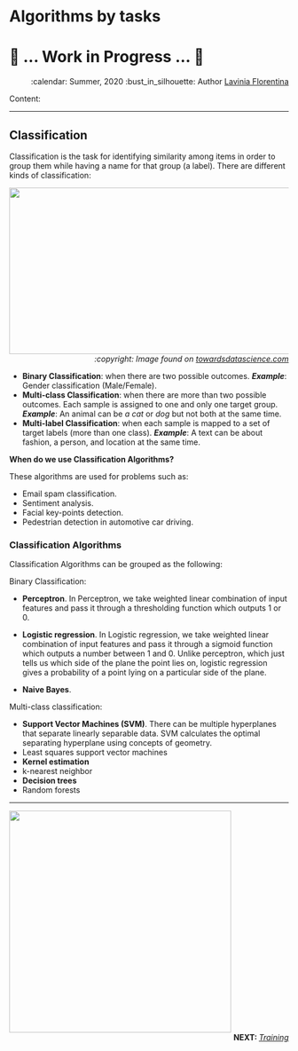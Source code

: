 # Algorithms by tasks

# :construction: ... Work in Progress ... :construction:

<div align="right">
<p> :calendar: Summer, 2020
:bust_in_silhouette: Author <a href="https://github.com/laviniaflorentina"> Lavinia Florentina </a> </p>
</div>

Content:

--------------------------

## Classification

Classification is the task for identifying similarity among items in order to group them while having a name for that group (a label). There are different kinds of classification:


<div align="right">
<img align="right" src="https://miro.medium.com/max/2800/1*PM4dqcAe6N7kWRpXKwgWag.png" width=580 height=300>

<p> <i>:copyright: Image found on <a href="https://towardsdatascience.com/machine-learning-classifiers-a5cc4e1b0623" > towardsdatascience.com</a> </i> </p>
</div> 


-	**Binary Classification**: when there are two possible outcomes. _**Example**_: Gender classification (Male/Female).
-	**Multi-class Classification**: when there are more than two possible outcomes. Each sample is assigned to one and only one target group. _**Example**_: An animal can be _a cat_ or _dog_ but not both at the same time. 
-	**Multi-label Classification**: when each sample is mapped to a set of target labels (more than one class). _**Example**_: A text can be about fashion, a person, and location at the same time.

**When do we use Classification Algorithms?**

These algorithms are used for problems such as:

-	Email spam classification.
-	Sentiment analysis. 
- Facial key-points detection.
-	Pedestrian detection in automotive car driving.

### Classification Algorithms

Classification Algorithms can be grouped as the following:

Binary Classification:

- **Perceptron**. In Perceptron, we take weighted linear combination of input features and pass it through a thresholding function which outputs 1 or 0. 

-	**Logistic regression**. In Logistic regression, we take weighted linear combination of input features and pass it through a sigmoid function which outputs a number between 1 and 0. Unlike perceptron, which just tells us which side of the plane the point lies on, logistic regression gives a probability of a point lying on a particular side of the plane. 

-	**Naive Bayes**.

Multi-class classification:

-	**Support Vector Machines (SVM)**. There can be multiple hyperplanes that separate linearly separable data. SVM calculates the optimal separating hyperplane using concepts of geometry.
  -	Least squares support vector machines
-	**Kernel estimation**
  -	k-nearest neighbor 
-	**Decision trees**
  -	Random forests


--------------------------

<img align="centre" src="https://media.giphy.com/media/4T1Sf6UvSXYyLJ5tUS/giphy.gif" width="400" height="400">

<div align="right">
<b> NEXT:  </b> 
<a href="https://github.com/laviniaflorentina/Tutorials/blob/master/ArtificialNeuralNets/training.md#training" ><i> Training</i></a> 
</div>  

